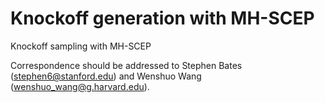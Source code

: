 # Knockoff generation with MH-SCEP
Knockoff sampling with MH-SCEP

Correspondence should be addressed to Stephen Bates (stephen6@stanford.edu) and Wenshuo Wang (wenshuo_wang@g.harvard.edu).
